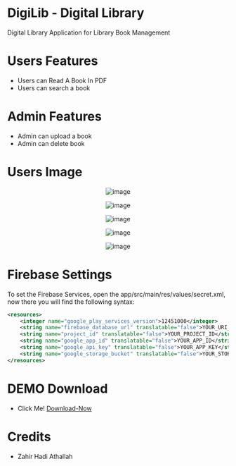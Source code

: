 # DigiLib - Digital Library
Digital Library Application for Library Book Management

# Users Features

- Users can Read A Book In PDF
- Users can search a book

# Admin Features

- Admin can upload a book
- Admin can delete book


# Users Image

<p align="center">
<img src="https://github.com/Jahirrrr/DigiLib/blob/3ba253ec70a448143219e56ce9e75024bf44a91c/Screenshot_2024-02-04-19-58-27-028_com.digitalibrary.polyvorlabs-edit.jpg" alt="image"></a>
</p>

<p align="center">
<img src="https://github.com/Jahirrrr/DigiLib/blob/3ba253ec70a448143219e56ce9e75024bf44a91c/Screenshot_2024-02-04-19-58-49-412_com.digitalibrary.polyvorlabs-edit.jpg" alt="image"></a>
</p>

<p align="center">
<img src="https://github.com/Jahirrrr/DigiLib/blob/3ba253ec70a448143219e56ce9e75024bf44a91c/Screenshot_2024-02-04-19-59-05-523_com.digitalibrary.polyvorlabs-edit.jpg" alt="image"></a>
</p>

<p align="center">
<img src="https://github.com/Jahirrrr/DigiLib/blob/3ba253ec70a448143219e56ce9e75024bf44a91c/Screenshot_2024-02-04-19-59-39-633_com.digitalibrary.polyvorlabs-edit.jpg" alt="image"></a>
</p>

<p align="center">
<img src="https://github.com/Jahirrrr/DigiLib/blob/3ba253ec70a448143219e56ce9e75024bf44a91c/Screenshot_2024-02-04-20-00-05-223_com.digitalibrary.polyvorlabs-edit.jpg" alt="image"></a>
</p>


# Firebase Settings

To set the Firebase Services, open the app/src/main/res/values/secret.xml, now there you will find the following syntax:

```xml
<resources>
	<integer name="google_play_services_version">12451000</integer>
	<string name="firebase_database_url" translatable="false">YOUR_URI_DATABASE</string>
	<string name="project_id" translatable="false">YOUR_PROJECT_ID</string>
	<string name="google_app_id" translatable="false">YOUR_APP_ID</string>
	<string name="google_api_key" translatable="false">YOUR_APP_KEY</string>
	<string name="google_storage_bucket" translatable="false">YOUR_STORAGE_BUCKET</string>
</resources>

```



# DEMO Download

- Click Me! [Download-Now](https://github.com/Jahirrrr/DigiLib/releases)

# Credits

- Zahir Hadi Athallah

